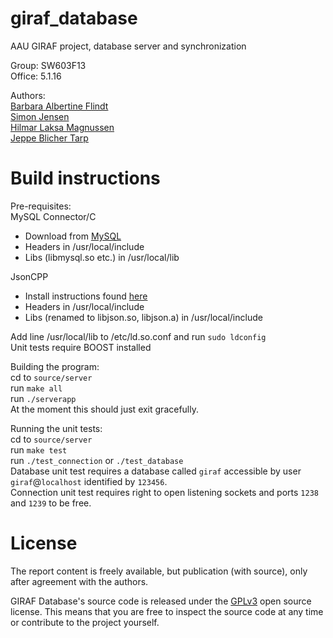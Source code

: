 giraf_database
==============

AAU GIRAF project, database server and synchronization

Group: SW603F13 <br />
Office: 5.1.16

Authors:<br />
[Barbara Albertine Flindt](https://github.com/DorkMatter)<br />
[Simon Jensen](https://github.com/sjens)<br />
[Hilmar Laksa Magnussen](https://github.com/Hilmar10)<br />
[Jeppe Blicher Tarp](https://github.com/Ezphares)<br />


Build instructions
==================
Pre-requisites: <br />
MySQL Connector/C <br />
* Download from [MySQL](http://dev.mysql.com/downloads/connector/c/)
* Headers in /usr/local/include <br />
* Libs (libmysql.so etc.) in /usr/local/lib

JsonCPP <br />
* Install instructions found [here](http://stackoverflow.com/questions/4628922/building-jsoncpp-linux-an-instruction-for-us-mere-mortals)
* Headers in /usr/local/include <br />
* Libs (renamed to libjson.so, libjson.a) in /usr/local/include


Add line /usr/local/lib to /etc/ld.so.conf and run `sudo ldconfig` <br />
Unit tests require BOOST installed

Building the program:<br />
cd to `source/server`<br />
run `make all`<br />
run `./serverapp`<br />
At the moment this should just exit gracefully.

Running the unit tests:<br />
cd to `source/server`<br />
run `make test`<br />
run `./test_connection` or `./test_database`<br />
Database unit test requires a database called `giraf` accessible by user `giraf`@`localhost` identified by `123456`.<br />
Connection unit test requires right to open listening sockets and ports `1238` and `1239` to be free.

License
==========
The report content is freely available, but publication (with source), only after agreement with the authors.

GIRAF Database's source code is released under the [GPLv3](https://github.com/Zucka/girafAdmin/blob/master/LICENSE.md) open source license. This means that you are free to inspect the source code at any time or contribute to the project yourself.
